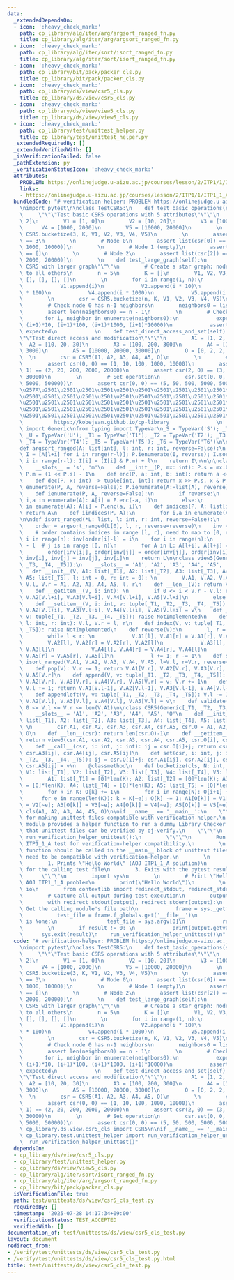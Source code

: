 ```yaml
---
data:
  _extendedDependsOn:
  - icon: ':heavy_check_mark:'
    path: cp_library/alg/iter/arg/argsort_ranged_fn.py
    title: cp_library/alg/iter/arg/argsort_ranged_fn.py
  - icon: ':heavy_check_mark:'
    path: cp_library/alg/iter/sort/isort_ranged_fn.py
    title: cp_library/alg/iter/sort/isort_ranged_fn.py
  - icon: ':heavy_check_mark:'
    path: cp_library/bit/pack/packer_cls.py
    title: cp_library/bit/pack/packer_cls.py
  - icon: ':heavy_check_mark:'
    path: cp_library/ds/view/csr5_cls.py
    title: cp_library/ds/view/csr5_cls.py
  - icon: ':heavy_check_mark:'
    path: cp_library/ds/view/view5_cls.py
    title: cp_library/ds/view/view5_cls.py
  - icon: ':heavy_check_mark:'
    path: cp_library/test/unittest_helper.py
    title: cp_library/test/unittest_helper.py
  _extendedRequiredBy: []
  _extendedVerifiedWith: []
  _isVerificationFailed: false
  _pathExtension: py
  _verificationStatusIcon: ':heavy_check_mark:'
  attributes:
    PROBLEM: https://onlinejudge.u-aizu.ac.jp/courses/lesson/2/ITP1/1/ITP1_1_A
    links:
    - https://onlinejudge.u-aizu.ac.jp/courses/lesson/2/ITP1/1/ITP1_1_A
  bundledCode: "# verification-helper: PROBLEM https://onlinejudge.u-aizu.ac.jp/courses/lesson/2/ITP1/1/ITP1_1_A\n\
    \nimport pytest\n\nclass TestCSR5:\n    def test_basic_operations(self):\n   \
    \     \"\"\"Test basic CSR5 operations with 5 attributes\"\"\"\n        K = [0,\
    \ 2]\n        V1 = [1, 0]\n        V2 = [10, 20]\n        V3 = [100, 200]\n  \
    \      V4 = [1000, 2000]\n        V5 = [10000, 20000]\n        \n        csr =\
    \ CSR5.bucketize(3, K, V1, V2, V3, V4, V5)\n        \n        assert len(csr)\
    \ == 3\n        \n        # Node 0\n        assert list(csr[0]) == [(1, 10, 100,\
    \ 1000, 10000)]\n        \n        # Node 1 (empty)\n        assert list(csr[1])\
    \ == []\n        \n        # Node 2\n        assert list(csr[2]) == [(0, 20, 200,\
    \ 2000, 20000)]\n        \n    def test_large_graph(self):\n        \"\"\"Test\
    \ CSR5 with larger graph\"\"\"\n        # Create a star graph: node 0 connected\
    \ to all others\n        n = 5\n        K = []\n        V1, V2, V3, V4, V5 = [],\
    \ [], [], [], []\n        \n        for i in range(1, n):\n            K.append(0)\n\
    \            V1.append(i)\n            V2.append(i * 10)\n            V3.append(i\
    \ * 100)\n            V4.append(i * 1000)\n            V5.append(i * 10000)\n\
    \        \n        csr = CSR5.bucketize(n, K, V1, V2, V3, V4, V5)\n        \n\
    \        # Check node 0 has n-1 neighbors\n        neighbors0 = list(csr[0])\n\
    \        assert len(neighbors0) == n - 1\n        \n        # Check values\n \
    \       for i, neighbor in enumerate(neighbors0):\n            expected = (i+1,\
    \ (i+1)*10, (i+1)*100, (i+1)*1000, (i+1)*10000)\n            assert neighbor ==\
    \ expected\n            \n    def test_direct_access_and_set(self):\n        \"\
    \"\"Test direct access and modification\"\"\"\n        A1 = [1, 2, 3]\n      \
    \  A2 = [10, 20, 30]\n        A3 = [100, 200, 300]\n        A4 = [1000, 2000,\
    \ 3000]\n        A5 = [10000, 20000, 30000]\n        O = [0, 2, 2, 3]\n      \
    \  \n        csr = CSR5(A1, A2, A3, A4, A5, O)\n        \n        # Direct access\n\
    \        assert csr(0, 0) == (1, 10, 100, 1000, 10000)\n        assert csr(0,\
    \ 1) == (2, 20, 200, 2000, 20000)\n        assert csr(2, 0) == (3, 30, 300, 3000,\
    \ 30000)\n        \n        # Set operation\n        csr.set(0, 0, (5, 50, 500,\
    \ 5000, 50000))\n        assert csr(0, 0) == (5, 50, 500, 5000, 50000)\n\n'''\n\
    \u257A\u2501\u2501\u2501\u2501\u2501\u2501\u2501\u2501\u2501\u2501\u2501\u2501\
    \u2501\u2501\u2501\u2501\u2501\u2501\u2501\u2501\u2501\u2501\u2501\u2501\u2501\
    \u2501\u2501\u2501\u2501\u2501\u2501\u2501\u2501\u2501\u2501\u2501\u2501\u2501\
    \u2501\u2501\u2501\u2501\u2501\u2501\u2501\u2501\u2501\u2501\u2501\u2501\u2501\
    \u2501\u2501\u2501\u2501\u2501\u2501\u2501\u2501\u2501\u2501\u2501\u2578\n   \
    \          https://kobejean.github.io/cp-library               \n'''\nfrom typing\
    \ import Generic\nfrom typing import TypeVar\n_S = TypeVar('S'); _T = TypeVar('T');\
    \ _U = TypeVar('U'); _T1 = TypeVar('T1'); _T2 = TypeVar('T2'); _T3 = TypeVar('T3');\
    \ _T4 = TypeVar('T4'); _T5 = TypeVar('T5'); _T6 = TypeVar('T6')\n\n\n\n\n\n\n\
    def argsort_ranged(A: list[int], l: int, r: int, reverse=False):\n    P = Packer(r-l-1);\
    \ I = [A[l+i] for i in range(r-l)]; P.ienumerate(I, reverse); I.sort()\n    for\
    \ i in range(r-l): I[i] = (I[i] & P.m) + l\n    return I\n\n\n\nclass Packer:\n\
    \    __slots__ = 's', 'm'\n    def __init__(P, mx: int): P.s = mx.bit_length();\
    \ P.m = (1 << P.s) - 1\n    def enc(P, a: int, b: int): return a << P.s | b\n\
    \    def dec(P, x: int) -> tuple[int, int]: return x >> P.s, x & P.m\n    def\
    \ enumerate(P, A, reverse=False): P.ienumerate(A:=list(A), reverse); return A\n\
    \    def ienumerate(P, A, reverse=False):\n        if reverse:\n            for\
    \ i,a in enumerate(A): A[i] = P.enc(-a, i)\n        else:\n            for i,a\
    \ in enumerate(A): A[i] = P.enc(a, i)\n    def indices(P, A: list[int]): P.iindices(A:=list(A));\
    \ return A\n    def iindices(P, A):\n        for i,a in enumerate(A): A[i] = P.m&a\n\
    \n\ndef isort_ranged(*L: list, l: int, r: int, reverse=False):\n    n = r - l\n\
    \    order = argsort_ranged(L[0], l, r, reverse=reverse)\n    inv = [0] * n\n\
    \    # order contains indices in range [l, r), need to map to [0, n)\n    for\
    \ i in range(n): inv[order[i]-l] = i\n    for i in range(n):\n        j = order[i]\
    \ - l  # j is in range [0, n)\n        for A in L: A[l+i], A[l+j] = A[l+j], A[l+i]\n\
    \        order[inv[i]], order[inv[j]] = order[inv[j]], order[inv[i]]\n       \
    \ inv[i], inv[j] = inv[j], inv[i]\n    return L\n\nclass view5(Generic[_T1, _T2,\
    \ _T3, _T4, _T5]):\n    __slots__ = 'A1', 'A2', 'A3', 'A4', 'A5', 'l', 'r'\n \
    \   def __init__(V, A1: list[_T1], A2: list[_T2], A3: list[_T3], A4: list[_T4],\
    \ A5: list[_T5], l: int = 0, r: int = 0): \n        V.A1, V.A2, V.A3, V.A4, V.A5,\
    \ V.l, V.r = A1, A2, A3, A4, A5, l, r\n    def __len__(V): return V.r - V.l\n\
    \    def __getitem__(V, i: int): \n        if 0 <= i < V.r - V.l: return V.A1[V.l+i],\
    \ V.A2[V.l+i], V.A3[V.l+i], V.A4[V.l+i], V.A5[V.l+i]\n        else: raise IndexError\n\
    \    def __setitem__(V, i: int, v: tuple[_T1, _T2, _T3, _T4, _T5]): V.A1[V.l+i],\
    \ V.A2[V.l+i], V.A3[V.l+i], V.A4[V.l+i], V.A5[V.l+i] = v\n    def __contains__(V,\
    \ v: tuple[_T1, _T2, _T3, _T4, _T5]): raise NotImplemented\n    def set_range(V,\
    \ l: int, r: int): V.l, V.r = l, r\n    def index(V, v: tuple[_T1, _T2, _T3, _T4,\
    \ _T5]): raise NotImplemented\n    def reverse(V):\n        l, r = V.l, V.r-1\n\
    \        while l < r: \n            V.A1[l], V.A1[r] = V.A1[r], V.A1[l]\n    \
    \        V.A2[l], V.A2[r] = V.A2[r], V.A2[l]\n            V.A3[l], V.A3[r] = V.A3[r],\
    \ V.A3[l]\n            V.A4[l], V.A4[r] = V.A4[r], V.A4[l]\n            V.A5[l],\
    \ V.A5[r] = V.A5[r], V.A5[l]\n            l += 1; r -= 1\n    def sort(V, reverse=False):\
    \ isort_ranged(V.A1, V.A2, V.A3, V.A4, V.A5, l=V.l, r=V.r, reverse=reverse)\n\
    \    def pop(V): V.r -= 1; return V.A1[V.r], V.A2[V.r], V.A3[V.r], V.A4[V.r],\
    \ V.A5[V.r]\n    def append(V, v: tuple[_T1, _T2, _T3, _T4, _T5]): V.A1[V.r],\
    \ V.A2[V.r], V.A3[V.r], V.A4[V.r], V.A5[V.r] = v; V.r += 1\n    def popleft(V):\
    \ V.l += 1; return V.A1[V.l-1], V.A2[V.l-1], V.A3[V.l-1], V.A4[V.l-1], V.A5[V.l-1]\n\
    \    def appendleft(V, v: tuple[_T1, _T2, _T3, _T4, _T5]): V.l -= 1; V.A1[V.l],\
    \ V.A2[V.l], V.A3[V.l], V.A4[V.l], V.A5[V.l] = v\n    def validate(V): return\
    \ 0 <= V.l <= V.r <= len(V.A1)\n\nclass CSR5(Generic[_T1, _T2, _T3, _T4, _T5]):\n\
    \    __slots__ = 'A1', 'A2', 'A3', 'A4', 'A5', 'O'\n    def __init__(csr, A1:\
    \ list[_T1], A2: list[_T2], A3: list[_T3], A4: list[_T4], A5: list[_T5], O: list[int]):\
    \ \n        csr.A1, csr.A2, csr.A3, csr.A4, csr.A5, csr.O = A1, A2, A3, A4, A5,\
    \ O\n    def __len__(csr): return len(csr.O)-1\n    def __getitem__(csr, i: int):\
    \ return view5(csr.A1, csr.A2, csr.A3, csr.A4, csr.A5, csr.O[i], csr.O[i+1])\n\
    \    def __call__(csr, i: int, j: int): ij = csr.O[i]+j; return csr.A1[ij], csr.A2[ij],\
    \ csr.A3[ij], csr.A4[ij], csr.A5[ij]\n    def set(csr, i: int, j: int, v: tuple[_T1,\
    \ _T2, _T3, _T4, _T5]): ij = csr.O[i]+j; csr.A1[ij], csr.A2[ij], csr.A3[ij], csr.A4[ij],\
    \ csr.A5[ij] = v\n    @classmethod\n    def bucketize(cls, N: int, K: list[int],\
    \ V1: list[_T1], V2: list[_T2], V3: list[_T3], V4: list[_T4], V5: list[_T5]):\n\
    \        A1: list[_T1] = [0]*len(K); A2: list[_T2] = [0]*len(K); A3: list[_T3]\
    \ = [0]*len(K); A4: list[_T4] = [0]*len(K); A5: list[_T5] = [0]*len(K); O = [0]*(N+1)\n\
    \        for k in K: O[k] += 1\n        for i in range(N): O[i+1] += O[i]\n  \
    \      for e in range(len(K)): k = K[~e]; O[k] -= 1; A1[O[k]] = V1[~e]; A2[O[k]]\
    \ = V2[~e]; A3[O[k]] = V3[~e]; A4[O[k]] = V4[~e]; A5[O[k]] = V5[~e]\n        return\
    \ cls(A1, A2, A3, A4, A5, O)\n\nif __name__ == '__main__':\n    \"\"\"\n    Helper\
    \ for making unittest files compatible with verification-helper.\n    \n    This\
    \ module provides a helper function to run a dummy Library Checker test\n    so\
    \ that unittest files can be verified by oj-verify.\n    \"\"\"\n    \n    def\
    \ run_verification_helper_unittest():\n        \"\"\"\n        Run a dummy AOJ\
    \ ITP1_1_A test for verification-helper compatibility.\n        \n        This\
    \ function should be called in the __main__ block of unittest files\n        that\
    \ need to be compatible with verification-helper.\n        \n        The function:\n\
    \        1. Prints \"Hello World\" (AOJ ITP1_1_A solution)\n        2. Runs pytest\
    \ for the calling test file\n        3. Exits with the pytest result code\n  \
    \      \"\"\"\n        import sys\n        \n        # Print \"Hello World\" for\
    \ AOJ ITP1_1_A problem\n        print(\"Hello World\")\n        \n        import\
    \ io\n        from contextlib import redirect_stdout, redirect_stderr\n    \n\
    \        # Capture all output during test execution\n        output = io.StringIO()\n\
    \        with redirect_stdout(output), redirect_stderr(output):\n            #\
    \ Get the calling module's file path\n            frame = sys._getframe(1)\n \
    \           test_file = frame.f_globals.get('__file__')\n            if test_file\
    \ is None:\n                test_file = sys.argv[0]\n            result = pytest.main([test_file])\n\
    \        \n        if result != 0: \n            print(output.getvalue())\n  \
    \      sys.exit(result)\n    run_verification_helper_unittest()\n"
  code: "# verification-helper: PROBLEM https://onlinejudge.u-aizu.ac.jp/courses/lesson/2/ITP1/1/ITP1_1_A\n\
    \nimport pytest\n\nclass TestCSR5:\n    def test_basic_operations(self):\n   \
    \     \"\"\"Test basic CSR5 operations with 5 attributes\"\"\"\n        K = [0,\
    \ 2]\n        V1 = [1, 0]\n        V2 = [10, 20]\n        V3 = [100, 200]\n  \
    \      V4 = [1000, 2000]\n        V5 = [10000, 20000]\n        \n        csr =\
    \ CSR5.bucketize(3, K, V1, V2, V3, V4, V5)\n        \n        assert len(csr)\
    \ == 3\n        \n        # Node 0\n        assert list(csr[0]) == [(1, 10, 100,\
    \ 1000, 10000)]\n        \n        # Node 1 (empty)\n        assert list(csr[1])\
    \ == []\n        \n        # Node 2\n        assert list(csr[2]) == [(0, 20, 200,\
    \ 2000, 20000)]\n        \n    def test_large_graph(self):\n        \"\"\"Test\
    \ CSR5 with larger graph\"\"\"\n        # Create a star graph: node 0 connected\
    \ to all others\n        n = 5\n        K = []\n        V1, V2, V3, V4, V5 = [],\
    \ [], [], [], []\n        \n        for i in range(1, n):\n            K.append(0)\n\
    \            V1.append(i)\n            V2.append(i * 10)\n            V3.append(i\
    \ * 100)\n            V4.append(i * 1000)\n            V5.append(i * 10000)\n\
    \        \n        csr = CSR5.bucketize(n, K, V1, V2, V3, V4, V5)\n        \n\
    \        # Check node 0 has n-1 neighbors\n        neighbors0 = list(csr[0])\n\
    \        assert len(neighbors0) == n - 1\n        \n        # Check values\n \
    \       for i, neighbor in enumerate(neighbors0):\n            expected = (i+1,\
    \ (i+1)*10, (i+1)*100, (i+1)*1000, (i+1)*10000)\n            assert neighbor ==\
    \ expected\n            \n    def test_direct_access_and_set(self):\n        \"\
    \"\"Test direct access and modification\"\"\"\n        A1 = [1, 2, 3]\n      \
    \  A2 = [10, 20, 30]\n        A3 = [100, 200, 300]\n        A4 = [1000, 2000,\
    \ 3000]\n        A5 = [10000, 20000, 30000]\n        O = [0, 2, 2, 3]\n      \
    \  \n        csr = CSR5(A1, A2, A3, A4, A5, O)\n        \n        # Direct access\n\
    \        assert csr(0, 0) == (1, 10, 100, 1000, 10000)\n        assert csr(0,\
    \ 1) == (2, 20, 200, 2000, 20000)\n        assert csr(2, 0) == (3, 30, 300, 3000,\
    \ 30000)\n        \n        # Set operation\n        csr.set(0, 0, (5, 50, 500,\
    \ 5000, 50000))\n        assert csr(0, 0) == (5, 50, 500, 5000, 50000)\n\nfrom\
    \ cp_library.ds.view.csr5_cls import CSR5\n\nif __name__ == '__main__':\n    from\
    \ cp_library.test.unittest_helper import run_verification_helper_unittest\n  \
    \  run_verification_helper_unittest()"
  dependsOn:
  - cp_library/ds/view/csr5_cls.py
  - cp_library/test/unittest_helper.py
  - cp_library/ds/view/view5_cls.py
  - cp_library/alg/iter/sort/isort_ranged_fn.py
  - cp_library/alg/iter/arg/argsort_ranged_fn.py
  - cp_library/bit/pack/packer_cls.py
  isVerificationFile: true
  path: test/unittests/ds/view/csr5_cls_test.py
  requiredBy: []
  timestamp: '2025-07-28 14:17:34+09:00'
  verificationStatus: TEST_ACCEPTED
  verifiedWith: []
documentation_of: test/unittests/ds/view/csr5_cls_test.py
layout: document
redirect_from:
- /verify/test/unittests/ds/view/csr5_cls_test.py
- /verify/test/unittests/ds/view/csr5_cls_test.py.html
title: test/unittests/ds/view/csr5_cls_test.py
---
```

